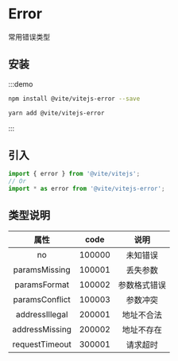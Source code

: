# Error
常用错误类型

## 安装

:::demo
```bash tab:npm
npm install @vite/vitejs-error --save
```

```bash tab:yarn
yarn add @vite/vitejs-error
```
:::

## 引入

```javascript import
import { error } from '@vite/vitejs';
// Or
import * as error from '@vite/vitejs-error';
```

## 类型说明

| 属性 | code | 说明 |
|:-----:|:-------:|:--------:|
| no | 100000 | 未知错误 |
| paramsMissing | 100001 | 丢失参数 |
| paramsFormat | 100002 | 参数格式错误 |
| paramsConflict | 100003 | 参数冲突 |
| addressIllegal | 200001 | 地址不合法 |
| addressMissing | 200002 | 地址不存在 |
| requestTimeout | 300001 | 请求超时 |
